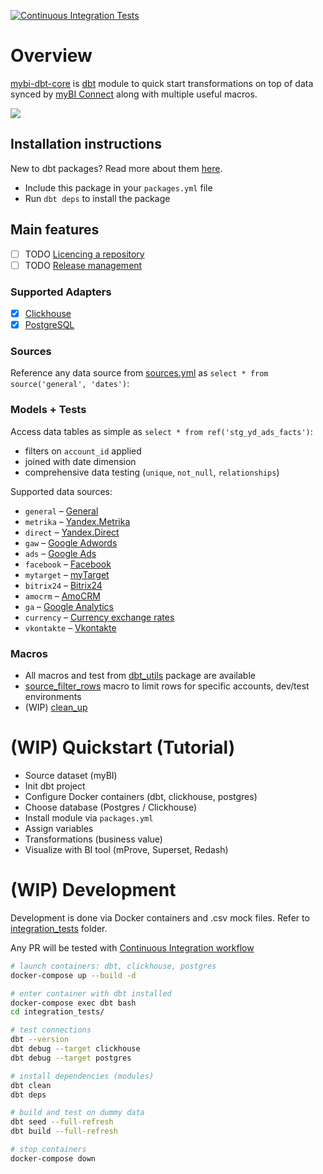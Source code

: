 [![Continuous Integration Tests](https://github.com/kzzzr/mybi-dbt-core/actions/workflows/ci.yml/badge.svg)](https://github.com/kzzzr/mybi-dbt-core/actions/workflows/ci.yml)
# Overview

[mybi-dbt-core](https://github.com/kzzzr/mybi-dbt-core) is [dbt](https://www.getdbt.com/) module to quick start transformations on top of data synced by [myBI Connect](https://connect.mybi.ru/) along with multiple useful macros.

![](https://habrastorage.org/webt/l8/9t/gu/l89tgucplrrnkg421ytbfceg7ia.png)

## Installation instructions

New to dbt packages? Read more about them [here](https://docs.getdbt.com/docs/building-a-dbt-project/package-management/).

* Include this package in your `packages.yml` file
* Run `dbt deps` to install the package

## Main features

- [ ] TODO [Licencing a repository](https://docs.github.com/en/repositories/managing-your-repositorys-settings-and-features/customizing-your-repository/licensing-a-repository)
- [ ] TODO [Release management](https://docs.github.com/en/repositories/releasing-projects-on-github/managing-releases-in-a-repository)
### Supported Adapters
- [x] [Clickhouse](https://docs.getdbt.com/reference/warehouse-setups/clickhouse-setup)
- [x] [PostgreSQL](https://docs.getdbt.com/reference/warehouse-setups/postgres-setup)

### Sources
Reference any data source from [sources.yml](models/sources/sources.yml) as `select * from source('general', 'dates')`:

### Models + Tests

Access data tables as simple as `select * from ref('stg_yd_ads_facts')`:
* filters on `account_id` applied
* joined with date dimension
* comprehensive data testing (`unique`, `not_null`, `relationships`)

Supported data sources:
* `general` – [General]()
* `metrika` – [Yandex.Metrika](https://docs.mybi.ru/yandeks-metrika-beta-struktura-bazovoy-vygruzki/)
* `direct` – [Yandex.Direct ](https://docs.mybi.ru/yandeks-direkt-struktura-bazovoy-vygruzki/)
* `gaw` – [Google Adwords]()
* `ads` – [Google Ads](https://docs.mybi.ru/google-ads-struktura-bazovoy-vygruzki/)
* `facebook` – [Facebook]()
* `mytarget` – [myTarget](https://docs.mybi.ru/mytarget-struktura-bazovoy-vygruzki/)
* `bitrix24` – [Bitrix24](https://docs.mybi.ru/bitriks24-struktura-bazovoy-vygruzki/)
* `amocrm` – [AmoCRM](https://docs.mybi.ru/amocrm-struktura-bazovoy-vygruzki/)
* `ga` – [Google Analytics](https://docs.mybi.ru/google-analytics-struktura-bazovoy-vygruzki/)
* `currency` – [Currency exchange rates](https://docs.mybi.ru/kursy-valyut-struktura-bazovoy-vygruzki/)
* `vkontakte` – [Vkontakte](https://docs.mybi.ru/vkontakte-struktura-bazovoy-vygruzki/)

### Macros

* All macros and test from [dbt_utils](https://github.com/dbt-labs/dbt-utils) package are available
* [source_filter_rows](macros/source_filter_rows.sql) macro to limit rows for specific accounts, dev/test environments
* (WIP) [clean_up](macros/clean_up.sql)

# (WIP) Quickstart (Tutorial)

* Source dataset (myBI)
* Init dbt project
* Configure Docker containers (dbt, clickhouse, postgres)
* Choose database (Postgres / Clickhouse)
* Install module via `packages.yml`
* Assign variables
* Transformations (business value)
* Visualize with BI tool (mProve, Superset, Redash)

# (WIP) Development

Development is done via Docker containers and .csv mock files. Refer to [integration_tests](integration_tests) folder.

Any PR will be tested with [Continuous Integration workflow](.github/workflows/ci.yml)

```bash
# launch containers: dbt, clickhouse, postgres
docker-compose up --build -d

# enter container with dbt installed
docker-compose exec dbt bash
cd integration_tests/

# test connections
dbt --version
dbt debug --target clickhouse
dbt debug --target postgres

# install dependencies (modules)
dbt clean
dbt deps

# build and test on dummy data
dbt seed --full-refresh
dbt build --full-refresh

# stop containers
docker-compose down
```
